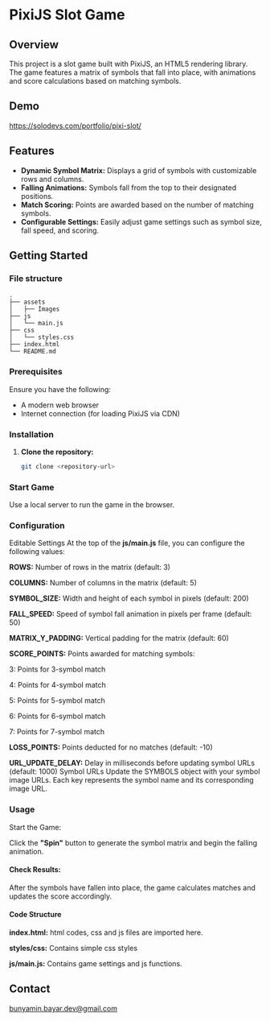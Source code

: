 # PixiJS Slot Game

## Overview

This project is a slot game built with PixiJS, an HTML5 rendering library. The game features a matrix of symbols that fall into place, with animations and score calculations based on matching symbols.

## Demo

https://solodevs.com/portfolio/pixi-slot/

## Features

- **Dynamic Symbol Matrix:** Displays a grid of symbols with customizable rows and columns.
- **Falling Animations:** Symbols fall from the top to their designated positions.
- **Match Scoring:** Points are awarded based on the number of matching symbols.
- **Configurable Settings:** Easily adjust game settings such as symbol size, fall speed, and scoring.

## Getting Started

### File structure


```
.
├── assets
│   ├── İmages
├── js
│   └── main.js
├── css
│   └── styles.css
├── index.html
└── README.md
```

### Prerequisites

Ensure you have the following:
- A modern web browser
- Internet connection (for loading PixiJS via CDN)

### Installation

1. **Clone the repository:**

   ```bash
   git clone <repository-url>
### Start Game
Use a local server to run the game in the browser.
### Configuration
Editable Settings
At the top of the **js/main.js** file, you can configure the following values:

**ROWS:** Number of rows in the matrix (default: 3)

**COLUMNS:** Number of columns in the matrix (default: 5)

**SYMBOL_SIZE:** Width and height of each symbol in pixels (default: 200)

**FALL_SPEED:** Speed of symbol fall animation in pixels per frame (default: 50)

**MATRIX_Y_PADDING:** Vertical padding for the matrix (default: 60)

**SCORE_POINTS:** Points awarded for matching symbols:

3: Points for 3-symbol match

4: Points for 4-symbol match

5: Points for 5-symbol match

6: Points for 6-symbol match

7: Points for 7-symbol match

**LOSS_POINTS:** Points deducted for no matches (default: -10)

**URL_UPDATE_DELAY:** Delay in milliseconds before updating symbol URLs (default: 1000)
Symbol URLs
Update the SYMBOLS object with your symbol image URLs. Each key represents the symbol name and its corresponding image URL.

### Usage
Start the Game:

Click the **"Spin"** button to generate the symbol matrix and begin the falling animation.

#### Check Results:

After the symbols have fallen into place, the game calculates matches and updates the score accordingly.

#### Code Structure
**index.html:** html codes, css and js files are imported here.

**styles/css:** Contains simple css styles

**js/main.js:** Contains game settings and js functions.

## Contact
bunyamin.bayar.dev@gmail.com